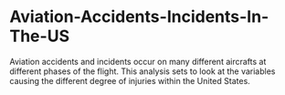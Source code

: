 # Aviation-Accidents-Incidents-In-The-US

Aviation accidents and incidents occur on many different aircrafts at different phases of the flight. 
This analysis sets to look at the variables causing the different degree of injuries within the United States.
